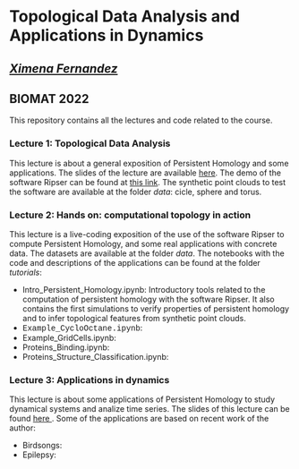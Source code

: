 # Topological Data Analysis and Applications in Dynamics
##  <a href="https://ximenafernandez.github.io/">  _Ximena Fernandez_ </a>
## BIOMAT 2022


This repository contains all the lectures and code related to the course.

### Lecture 1: Topological Data Analysis
This lecture is about a general exposition of Persistent Homology and some applications. The slides of the lecture are available <a href="https://ximenafernandez.github.io/reveal.js-presentations/slides/PersistentHomology.html"> here</a>.
The demo of the software Ripser can be found at <a href="https://live.ripser.org/"> this link</a>. The synthetic point clouds to test the software are available at the folder _data_: cicle, sphere and torus.

### Lecture 2: Hands on: computational topology in action
This lecture is a live-coding exposition of the use of the software Ripser to compute Persistent Homology, and some real applications with concrete data. The datasets are available at the folder _data_.
The notebooks with the code and descriptions of the applications can be found at the folder _tutorials_:
 - Intro_Persistent_Homology.ipynb: Introductory tools related to the computation of persistent homology with the software Ripser. It also contains the first simulations to verify properties of persistent homology and to infer topological features from synthetic point clouds.
 - <span style="font-family:courier;"> Example_CycloOctane.ipynb</span>:
 - Example_GridCells.ipynb:
 - Proteins_Binding.ipynb:
 - Proteins_Structure_Classification.ipynb: 

### Lecture 3: Applications in dynamics
This lecture is about some applications of Persistent Homology to study dynamical systems and analize time series. The slides of this lecture can be found <a href="https://"> here </a>.
Some of the applications are based on recent work of the author: 
- Birdsongs: 
- Epilepsy: 

